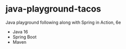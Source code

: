 # java-playground-tacos #

Java playground following along with Spring in Action, 6e

* Java 16
* Spring Boot
* Maven
